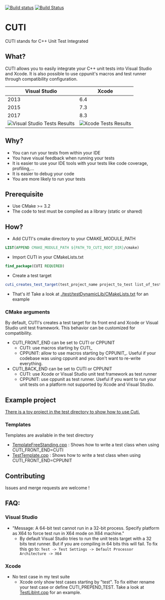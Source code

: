 [![Build status](https://ci.appveyor.com/api/projects/status/g8h805xifcsauo9x/branch/master?svg=true)](https://ci.appveyor.com/project/k-brac/cuti/branch/master)
[![Build Status](https://travis-ci.org/k-brac/CUTI.svg?branch=master)](https://travis-ci.org/k-brac/CUTI)

# CUTI
CUTI stands for C++ Unit Test Integrated

## What?
CUTI allows you to easily integrate your C++ unit tests into Visual Studio and Xcode. It is also possible to use cppunit's macros and test runner through compatibility configuration.

Visual Studio | Xcode
------------- | ------
2013 | 6.4
2015 | 7.3
2017 | 8.3
![Visual Studio Tests Results](https://cloud.githubusercontent.com/assets/7798247/24714946/40390d92-1a2a-11e7-8f8f-8787e2aa6498.jpg) | ![Xcode Tests Results](https://cloud.githubusercontent.com/assets/7798247/24714947/429acb5c-1a2a-11e7-9a32-95194205f046.jpg)

## Why?
* You can run your tests from within your IDE
* You have visual feedback when running your tests
* It is easier to use your IDE tools with your tests like code coverage, profiling,...
* It is easier to debug your code
* You are more likely to run your tests

## Prerequisite
* Use CMake >= 3.2
* The code to test must be compiled as a library (static or shared)

## How?
* Add CUTI's cmake directory to your CMAKE_MODULE_PATH
```cmake  
LIST(APPEND CMAKE_MODULE_PATH ${PATH_TO_CUTI_ROOT_DIR}/cmake)
```
* Import CUTI in your CMakeLists.txt
```cmake
find_package(CUTI REQUIRED)
```
* Create a test target
```cmake
cuti_creates_test_target(test_project_name project_to_test list_of_test_files_cpp)
```
* That's it! Take a look at [./test/testDynamicLib/CMakeLists.txt](./test/testDynamicLib/CMakeLists.txt) for an example

### CMake arguments
By default, CUTI's creates a test target for its front end and Xcode or Visual Studio unit test framework. This behavior can be customized for compatibility.
* CUTI_FRONT_END can be set to CUTI or CPPUNIT
  * CUTI: use macros starting by CUTI_
  * CPPUNIT: allow to use macros starting by CPPUNIT_. Useful if your codebase was using cppunit and you don't want to re-write everything.
* CUTI_BACK_END can be set to CUTI or CPPUNIT
  * CUTI: use Xcode or Visual Studio unit test framework as test runner
  * CPPUNIT: use cppunit as test runner. Useful if you want to run your unit tests on a platform not supported by Xcode and Visual Studio.

## Example project
[There is a toy project in the test directory to show how to use Cuti.](./test/testDynamicLib/)

### Templates
Templates are available in the test directory
* [TemplateFreeStanding.cpp](./test/TemplateFreeStanding.cpp) : Shows how to write a test class when using CUTI_FRONT_END=CUTI
* [TestTemplate.cpp](./test/TestTemplate.cpp) : Shows how to write a test class when using CUTI_FRONT_END=CPPUNIT

## Contributing
Issues and merge requests are welcome !

## FAQ:

### Visual Studio

* "Message: A 64-bit test cannot run in a 32-bit process. Specify platform as X64 to force test run in X64 mode on X64 machine."
  * By default Visual Studio tries to run the unit tests target with a 32 bits test runner. But if you are compiling in 64 bits this will fail. To fix this go to: `Test -> Test Settings -> Default Processor Architecture -> X64`

### Xcode
* No test case in my test suite
  * Xcode only show test cases starting by "test". To fix either rename your test case or define CUTI_PREPEND_TEST. Take a look at [TestLibInt.cpp](./test/testDynamicLib/testCutiFrontEnd/TestLibInt.cpp) for an example.
